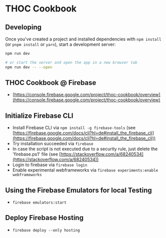 # THOC Cookbook

## Developing

Once you've created a project and installed dependencies with `npm install` (or `pnpm install` or `yarn`), start a development server:

```bash
npm run dev

# or start the server and open the app in a new browser tab
npm run dev -- --open
```

## THOC Cookbook @ Firebase

- [https://console.firebase.google.com/project/thoc-cookbook/overview](https://console.firebase.google.com/project/thoc-cookbook/overview)

## Initialize Firebase CLI

- Install Firebase CLI via `npm install -g firebase-tools` (see [https://firebase.google.com/docs/cli?hl=de#install_the_firebase_cli](https://firebase.google.com/docs/cli?hl=de#install_the_firebase_cli))
- Try installation succeeded via `firebase`
- In case the script is not executed due to a security rule, just delete the 'firebase.ps1' file (see [https://stackoverflow.com/a/68240534](https://stackoverflow.com/a/68240534))
- Login to firebase via `firebase login`
- Enable experimental webframeworks via `firebase experiments:enable webframeworks`

## Using the Firebase Emulators for local Testing

- `firebase emulators:start`

## Deploy Firebase Hosting

- `firebase deploy --only hosting`